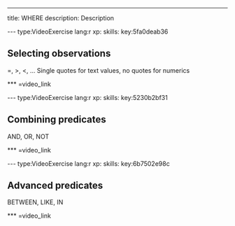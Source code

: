 ---
title: WHERE
description: Description

--- type:VideoExercise lang:r xp: skills: key:5fa0deab36
## Selecting observations 
=, >, <, ...
Single quotes for text values, no quotes for numerics


*** =video_link

--- type:VideoExercise lang:r xp: skills: key:5230b2bf31
## Combining predicates 
AND, OR, NOT

*** =video_link

--- type:VideoExercise lang:r xp: skills: key:6b7502e98c
## Advanced predicates 
BETWEEN, LIKE, IN

*** =video_link
